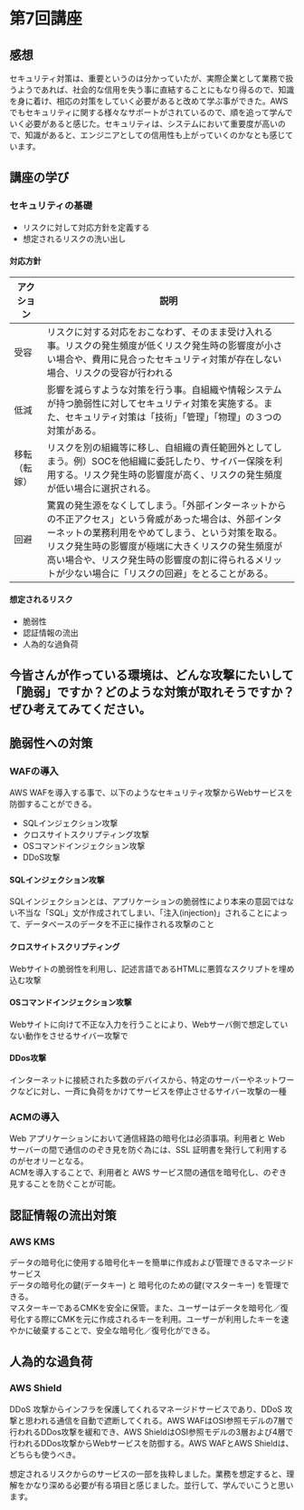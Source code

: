 # 第7回講座
## 感想
セキュリティ対策は、重要というのは分かっていたが、実際企業として業務で扱うようであれば、社会的な信用を失う事に直結することにもなり得るので、知識を身に着け、相応の対策をしていく必要があると改めて学ぶ事ができた。AWSでもセキュリティに関する様々なサポートがされているので、順を追って学んでいく必要があると感じた。セキュリティは、システムにおいて重要度が高いので、知識があると、エンジニアとしての信用性も上がっていくのかなとも感じています。

## 講座の学び
### セキュリティの基礎
- リスクに対して対応方針を定義する
- 想定されるリスクの洗い出し

#### 対応方針


| アクション | 説明 |
| - | - |
| 受容 | リスクに対する対応をおこなわず、そのまま受け入れる事。リスクの発生頻度が低くリスク発生時の影響度が小さい場合や、費用に見合ったセキュリティ対策が存在しない場合、リスクの受容が行われる |
| 低減 | 影響を減らすような対策を行う事。自組織や情報システムが持つ脆弱性に対してセキュリティ対策を実施する。また、セキュリティ対策は「技術」「管理」「物理」の３つの対策がある。 |
| 移転（転嫁） | リスクを別の組織等に移し、自組織の責任範囲外としてしまう。例）SOCを他組織に委託したり、サイバー保険を利用する。リスク発生時の影響度が高く、リスクの発生頻度が低い場合に選択される。 |
| 回避 | 驚異の発生源をなくしてしまう。「外部インターネットからの不正アクセス」という脅威があった場合は、外部インターネットの業務利用をやめてしまう、という対策を取る。リスク発生時の影響度が極端に大きくリスクの発生頻度が高い場合や、リスク発生時の影響度の割に得られるメリットが少ない場合に「リスクの回避」をとることがある。 |

#### 想定されるリスク
- 脆弱性
- 認証情報の流出
- 人為的な過負荷

## 今皆さんが作っている環境は、どんな攻撃にたいして「脆弱」ですか？どのような対策が取れそうですか？ぜひ考えてみてください。  
  

## 脆弱性への対策
### WAFの導入
AWS WAFを導入する事で、以下のようなセキュリティ攻撃からWebサービスを防御することができる。
- SQLインジェクション攻撃
- クロスサイトスクリプティング攻撃
- OSコマンドインジェクション攻撃
- DDoS攻撃

#### SQLインジェクション攻撃  
SQLインジェクションとは、アプリケーションの脆弱性により本来の意図ではない不当な「SQL」文が作成されてしまい、「注入(injection)」されることによって、データベースのデータを不正に操作される攻撃のこと  
#### クロスサイトスクリプティング  
Webサイトの脆弱性を利用し、記述言語であるHTMLに悪質なスクリプトを埋め込む攻撃  
#### OSコマンドインジェクション攻撃  
Webサイトに向けて不正な入力を行うことにより、Webサーバ側で想定していない動作をさせるサイバー攻撃で
#### DDos攻撃　　
インターネットに接続された多数のデバイスから、特定のサーバーやネットワークなどに対し、一斉に負荷をかけてサービスを停止させるサイバー攻撃の一種

### ACMの導入
Web アプリケーションにおいて通信経路の暗号化は必須事項。利用者と Web サーバーの間で通信ののぞき見を防ぐ為には、SSL 証明書を発行して利用するのがセオリーとなる。  
ACMを導入することで、利用者と AWS サービス間の通信を暗号化し、のぞき見することを防ぐことが可能。

## 認証情報の流出対策
### AWS KMS
データの暗号化に使用する暗号化キーを簡単に作成および管理できるマネージドサービス  
データの暗号化の鍵(データキー) と 暗号化のための鍵(マスターキー) を管理できる。  
マスターキーであるCMKを安全に保管。また、ユーザーはデータを暗号化／復号化する際にCMKを元に作成されるキーを利用。ユーザーが利用したキーを速やかに破棄することで、安全な暗号化／復号化ができる。

## 人為的な過負荷
### AWS Shield 
DDoS 攻撃からインフラを保護してくれるマネージドサービスであり、DDoS 攻撃と思われる通信を自動で遮断してくれる。AWS WAFはOSI参照モデルの7層で行われるDDos攻撃を緩和でき、AWS ShieldはOSI参照モデルの3層および4層で行われるDDos攻撃からWebサービスを防御する。AWS WAFとAWS Shieldは、どちらも使うべき。

想定されるリスクからのサービスの一部を抜粋しました。業務を想定すると、理解をかなり深める必要が有る項目と感じました。並行して、学んでいこうと思います。

